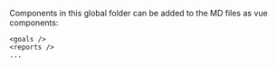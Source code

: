 Components in this global folder can be added to the MD files as vue components:

```
<goals />
<reports />
...
```
